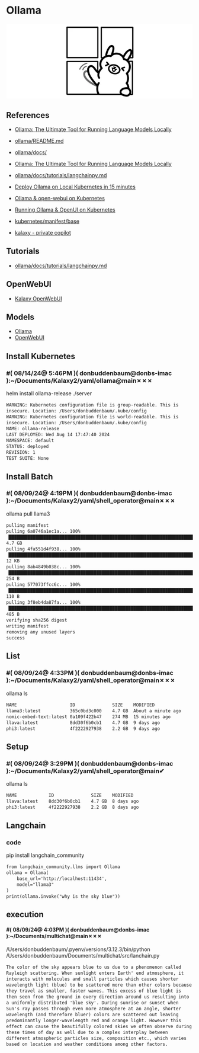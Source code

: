 # Ollama

![alt text](image.png)

## References

- [Ollama: The Ultimate Tool for Running Language Models Locally](https://medium.com/devops-dev/ollama-the-ultimate-tool-for-running-language-models-locally-062589ec3a09)

- [ollama/README.md](https://github.com/ollama/ollama/blob/main/README.md)

- [ollama/docs/](https://github.com/ollama/ollama/tree/main/docs)

- [Ollama: The Ultimate Tool for Running Language Models Locally](https://blog.devops.dev/ollama-the-ultimate-tool-for-running-language-models-locally-062589ec3a09)

- [ollama/docs/tutorials/langchainpy.md](https://github.com/ollama/ollama/blob/main/docs/tutorials/langchainpy.md)

- [Deploy Ollama on Local Kubernetes in 15 minutes](https://sarinsuriyakoon.medium.com/deploy-ollama-on-local-kubernetes-microk8s-6ca22bfb7fa3)

- [Ollama & open-webui on Kubernetes](https://medium.com/@arslankhanali/ollama-open-webui-on-kubernetes-3c18497a3ed2)

- [Running Ollama & OpenUI on Kubernetes](https://towardsaws.com/running-ollama-openui-on-kubernetes-6126c324be16)

- [kubernetes/manifest/base](https://github.com/open-webui/open-webui/tree/main/kubernetes/manifest/base)

- [kalaxy - private copilot](../private_copilot.md)

## Tutorials

- [ollama/docs/tutorials/langchainpy.md](https://github.com/ollama/ollama/blob/main/docs/tutorials/langchainpy.md)

## OpenWebUI

- [Kalaxy OpenWebUI](../openwebUI.md)

## Models

- [Ollama](https://ollama.com/library)
- [OpenWebUI](https://openwebui.com/)

## Install Kubernetes

### #( 08/14/24@ 5:46PM )( donbuddenbaum@donbs-imac ):~/Documents/Kalaxy2/yaml/ollama@main✗✗✗
   helm install ollama-release ./server

```
WARNING: Kubernetes configuration file is group-readable. This is insecure. Location: /Users/donbuddenbaum/.kube/config
WARNING: Kubernetes configuration file is world-readable. This is insecure. Location: /Users/donbuddenbaum/.kube/config
NAME: ollama-release
LAST DEPLOYED: Wed Aug 14 17:47:40 2024
NAMESPACE: default
STATUS: deployed
REVISION: 1
TEST SUITE: None
```

## Install Batch

### #( 08/09/24@ 4:19PM )( donbuddenbaum@donbs-imac ):~/Documents/Kalaxy2/yaml/shell_operator@main✗✗✗
   ollama pull llama3

```
pulling manifest
pulling 6a0746a1ec1a... 100% ▕████████████████████████████████████████████████████████████████████████████████████████████████▏ 4.7 GB
pulling 4fa551d4f938... 100% ▕████████████████████████████████████████████████████████████████████████████████████████████████▏  12 KB
pulling 8ab4849b038c... 100% ▕████████████████████████████████████████████████████████████████████████████████████████████████▏  254 B
pulling 577073ffcc6c... 100% ▕████████████████████████████████████████████████████████████████████████████████████████████████▏  110 B
pulling 3f8eb4da87fa... 100% ▕████████████████████████████████████████████████████████████████████████████████████████████████▏  485 B
verifying sha256 digest
writing manifest
removing any unused layers
success
```

## List

### #( 08/09/24@ 4:33PM )( donbuddenbaum@donbs-imac ):~/Documents/Kalaxy2/yaml/shell_operator@main✗✗✗
   ollama ls

```
NAME                   	ID          	SIZE  	MODIFIED
llama3:latest          	365c0bd3c000	4.7 GB	About a minute ago
nomic-embed-text:latest	0a109f422b47	274 MB	15 minutes ago
llava:latest           	8dd30f6b0cb1	4.7 GB	9 days ago
phi3:latest            	4f2222927938	2.2 GB	9 days ago
```

## Setup

### #( 08/09/24@ 3:29PM )( donbuddenbaum@donbs-imac ):~/Documents/Kalaxy2/yaml/shell_operator@main✔
   ollama ls
   
```
NAME        	ID          	SIZE  	MODIFIED
llava:latest	8dd30f6b0cb1	4.7 GB	8 days ago
phi3:latest 	4f2222927938	2.2 GB	8 days ago
```

## Langchain

### code

pip install langchain_community

```
from langchain_community.llms import Ollama
ollama = Ollama(
    base_url='http://localhost:11434',
    model="llama3"
)
print(ollama.invoke("why is the sky blue"))
```

## execution

#### #( 08/09/24@ 4:03PM )( donbuddenbaum@donbs-imac ):~/Documents/multichat@main✗✗✗
   /Users/donbuddenbaum/.pyenv/versions/3.12.3/bin/python /Users/donbuddenbaum/Documents/multichat/src/lanchain.py

```
The color of the sky appears blue to us due to a phenomenon called Rayleigh scattering. When sunlight enters Earth' end atmosphere, it interacts with molecules and small particles which causes shorter wavelength light (blue) to be scattered more than other colors because they travel as smaller, faster waves. This excess of blue light is then seen from the ground in every direction around us resulting into a uniformly distributed 'blue sky'. During sunrise or sunset when Sun's ray passes through even more atmosphere at an angle, shorter wavelength (and therefore bluer) colors are scattered out leaving predominantly longer-wavelength red and orange light. However this effect can cause the beautifully colored skies we often observe during these times of day as well due to a complex interplay between different atmospheric particles size, composition etc., which varies based on location and weather conditions among other factors.
```